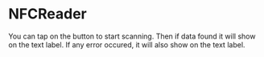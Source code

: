 # NFCReader

You can tap on the button to start scanning. Then if data found it will show on the text label. If any error occured, it will also show on the text label.
